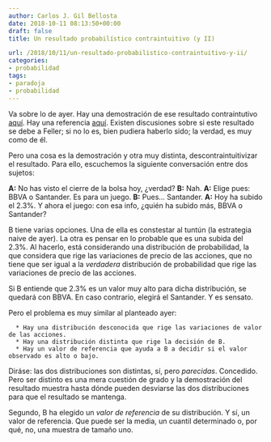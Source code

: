 ```yaml
---
author: Carlos J. Gil Bellosta
date: 2018-10-11 08:13:50+00:00
draft: false
title: Un resultado probabilístico contraintuitivo (y II)

url: /2018/10/11/un-resultado-probabilistico-contraintuitivo-y-ii/
categories:
- probabilidad
tags:
- paradoja
- probabilidad
---
```


Va sobre lo de ayer. Hay una demostración de ese resultado contraintutivo [aquí](https://math.stackexchange.com/questions/655972/help-rules-of-a-game-whose-details-i-dont-remember/656426#656426). Hay una referencia [aquí](http://www-isl.stanford.edu/~cover/papers/paper73.pdf). Existen discusiones sobre si este resultado se debe a Feller; si no lo es, bien pudiera haberlo sido; la verdad, es muy como de él.

Pero una cosa es la demostración y otra muy distinta, descontraintuitivizar el resultado. Para ello, escuchemos la siguiente conversación entre dos sujetos:

**A:** No has visto el cierre de la bolsa hoy, ¿verdad?
**B:** Nah.
**A:** Elige pues: BBVA o Santander. Es para un juego.
**B:** Pues... Santander.
**A:** Hoy ha subido el 2.3%. Y ahora el juego: con esa info, ¿quién ha subido más, BBVA o Santander?

B tiene varias opciones. Una de ella es constestar al tuntún (la estrategia naive de ayer). La otra es pensar en lo probable que es una subida del 2.3%. Al hacerlo, está considerando una distribución de probabilidad, la que considera que rige las variaciones de precio de las acciones, que no tiene que ser igual a la _verdadera_ distribución de probabilidad que rige las variaciones de precio de las acciones.

Si B entiende que 2.3% es un valor muy alto para dicha distribución, se quedará con BBVA. En caso contrario, elegirá el Santander. Y es sensato.

Pero el problema es muy similar al planteado ayer:



	  * Hay una distribución desconocida que rige las variaciones de valor de las acciones.
	  * Hay una distribución distinta que rige la decisión de B.
	  * Hay un valor de referencia que ayuda a B a decidir si el valor observado es alto o bajo.


Diráse: las dos distribuciones son distintas, sí, pero _parecidas_. Concedido. Pero ser distinto es una mera cuestión de grado y la demostración del resultado muestra hasta dónde pueden desviarse las dos distribuciones para que el resultado se mantenga.

Segundo, B ha elegido un _valor de referencia_ de su distribución. Y sí, un valor de referencia. Que puede ser la media, un cuantil determinado o, por qué, no, una muestra de tamaño uno.







